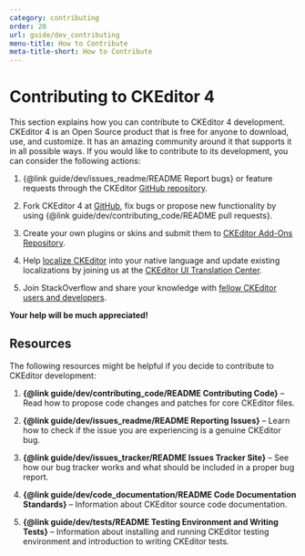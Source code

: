 ```yaml
---
category: contributing
order: 20
url: guide/dev_contributing
menu-title: How to Contribute
meta-title-short: How to Contribute
---
```

<!--
Copyright (c) 2003-2023, CKSource Holding sp. z o.o. All rights reserved.
For licensing, see LICENSE.md.
-->

# Contributing to CKEditor 4

This section explains how you can contribute to CKEditor 4 development. CKEditor 4 is an Open Source product that is free for anyone to download, use, and customize. It has an amazing community around it that supports it in all possible ways. If you would like to contribute to its development, you can consider the following actions:

1. {@link guide/dev/issues_readme/README Report bugs} or feature requests through the CKEditor [GitHub repository](https://github.com/ckeditor/ckeditor4/issues).

2. Fork CKEditor 4 at [GitHub](https://github.com/ckeditor/ckeditor4), fix bugs or propose new functionality by using {@link guide/dev/contributing_code/README pull requests}.

3. Create your own plugins or skins and submit them to [CKEditor Add-Ons Repository](https://ckeditor.com/cke4/addons/plugins/all).

4. Help [localize CKEditor](http://docs.cksource.com/CKEditor_3.x/Developers_Guide/Localization) into your native language and update existing localizations by joining us at the [CKEditor UI Translation Center](https://www.transifex.com/ckeditor/ckeditor/).

5. Join StackOverflow and share your knowledge with [fellow CKEditor users and developers](http://stackoverflow.com/questions/tagged/ckeditor).

**Your help will be much appreciated!**

## Resources ##

The following resources might be helpful if you decide to contribute to CKEditor development:

1. **{@link guide/dev/contributing_code/README Contributing Code}** &ndash; Read how to propose code changes and patches for core CKEditor files.

2. **{@link guide/dev/issues_readme/README Reporting Issues}** &ndash; Learn how to check if the issue you are experiencing is a genuine CKEditor bug.

3. **{@link guide/dev/issues_tracker/README Issues Tracker Site}** &ndash; See how our bug tracker works and what should be included in a proper bug report.

4. **{@link guide/dev/code_documentation/README Code Documentation Standards}** &ndash; Information about CKEditor source code documentation.

5. **{@link guide/dev/tests/README Testing Environment and Writing Tests}** &ndash; Information about installing and running CKEditor testing environment and introduction to writing CKEditor tests.
